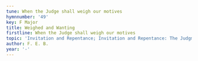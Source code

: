 ```yaml
---
tune: When the Judge shall weigh our motives
hymnnumber: '49'
key: F Major
title: Weighed and Wanting
firstline: When the Judge shall weigh our motives
topic: 'Invitation and Repentance; Invitation and Repentance: The Judgment'
author: F. E. B.
year: '-'
---
```

